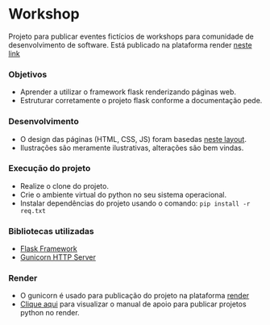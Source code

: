 # Workshop
Projeto para publicar eventes fictícios de workshops para comunidade de desenvolvimento de software.
Está publicado na plataforma render [neste link](https://workshop-gjcv.onrender.com/)

### Objetivos
- Aprender a utilizar o framework flask renderizando páginas web.
- Estruturar corretamente o projeto flask conforme a documentação pede.

### Desenvolvimento
- O design das páginas (HTML, CSS, JS) foram basedas [neste layout](https://github.com/olimpiodev-tec/eventex).
- Ilustrações são meramente ilustrativas, alterações são bem vindas.

### Execução do projeto
- Realize o clone do projeto.
- Crie o ambiente virtual do python no seu sistema operacional.
- Instalar dependências do projeto usando o comando: ```pip install -r req.txt```

### Bibliotecas utilizadas
- [Flask Framework](https://flask.palletsprojects.com/en/3.0.x/)
- [Gunicorn HTTP Server](https://gunicorn.org/)

### Render
- O gunicorn é usado para publicação do projeto na plataforma [render](https://render.com/)
- [Clique aqui](https://drive.google.com/file/d/15SeTfW8IAC_v_EDvTtgv9cu1cHAKj9WM/view?usp=sharing) para visualizar o manual de apoio para publicar projetos python no render.